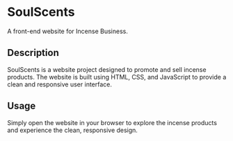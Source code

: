 # SoulScents

A front-end website for Incense Business.

## Description

SoulScents is a website project designed to promote and sell incense products. The website is built using HTML, CSS, and JavaScript to provide a clean and responsive user interface.

## Usage

Simply open the website in your browser to explore the incense products and experience the clean, responsive design.
